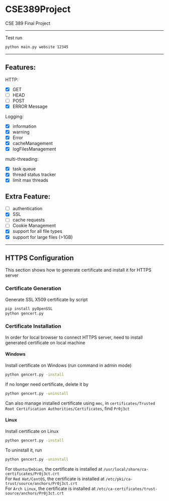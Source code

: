 # CSE389Project
CSE 389 Final Project

------

Test run
```cmd
python main.py website 12345
```

----
## Features:  
HTTP:  
- [X] GET 
- [ ] HEAD
- [ ] POST
- [X] ERROR Message  

Logging:  
- [X] information
- [X] warning
- [X] Error
- [X] cacheManagement
- [x] logFilesManagement

multi-threading:
- [x] task queue
- [x] thread status tracker
- [x] limit max threads

## Extra Feature:
- [ ] authentication
- [x] SSL
- [ ] cache requests
- [ ] Cookie Management
- [X] support for all file types
- [X] support for large files (>1GB)

------

## HTTPS Configuration
This section shows how to generate certificate and install it for HTTPS server

### Certificate Generation
Generate SSL X509 certificate by script
```cmd
pip install pyOpenSSL
python gencert.py
```

### Certificate Installation
In order for local browser to connect HTTPS server, need to install generated certificate on local machine  

#### Windows  
Install certificate on Windows (run command in admin mode)
```cmd
python gencert.py -install
```

If no longer need certificate, delete it by  
```cmd
python gencert.py -uninstall
```
Can also manage installed certificate using `mmc`, in `certificates/Trusted Root Certification Authorities/Certificates`, find `Pr0j3ct`  

#### Linux
Install certificate on Linux
```bash
python gencert.py -install
```
To uninstall it, run
```bash
python gencert.py -uninstall
```
For `Ubuntu/Debian`, the certificate is installed at `/usr/local/share/ca-certificates/Pr0j3ct.crt`  
For `Red Hat/CentOS`, the certificate is installed at `/etc/pki/ca-trust/source/anchors/Pr0j3ct.crt`  
For `Arch Linux`, the certificate is installed at `/etc/ca-certificates/trust-source/anchors/Pr0j3ct.crt`